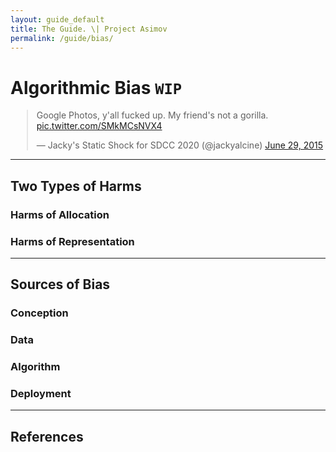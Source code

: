 ```yaml
---
layout: guide_default
title: The Guide. \| Project Asimov
permalink: /guide/bias/
---
```


# Algorithmic Bias `WIP`

<div style="margin-left: auto; margin-right: auto; width:500px;">
<blockquote class="twitter-tweet" data-lang="en"><p lang="en" dir="ltr">Google Photos, y&#39;all fucked up. My friend&#39;s not a gorilla. <a href="http://t.co/SMkMCsNVX4">pic.twitter.com/SMkMCsNVX4</a></p>&mdash; Jacky&#39;s Static Shock for SDCC 2020 (@jackyalcine) <a href="https://twitter.com/jackyalcine/status/615329515909156865?ref_src=twsrc%5Etfw">June 29, 2015</a></blockquote>
<script async src="https://platform.twitter.com/widgets.js" charset="utf-8"></script>
</div>

---

## Two Types of Harms

### Harms of Allocation

### Harms of Representation

---

## Sources of Bias

### Conception

### Data

### Algorithm

### Deployment

---

## References

<dt-bibliography></dt-bibliography>

<script type="text/bibliography">


</script>
